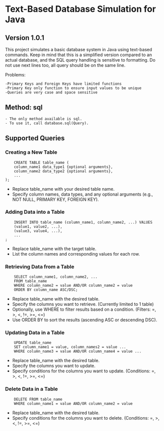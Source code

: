 # Text-Based Database Simulation for Java

## Version 1.0.1

This project simulates a basic database system in Java using text-based commands. Keep in mind that this is a simplified version compared to an actual database, and the SQL query handling is sensitive to formatting. Do not use next lines too, all query should be on the same line.

Problems:
```
-Primary Keys and Foreign Keys have limited functions
-Primary Key only function to ensure input values to be unique
-Queries are very case and space sensitive
```

## Method: sql
    - The only method available is sql.
    - To use it, call database.sql(Query).
## Supported Queries
### Creating a New Table
``` 
    CREATE TABLE table_name (
    column_name1 data_type1 {optional arguments},
    column_name2 data_type2 {optional arguments},
    ...
); 
```
- Replace table_name with your desired table name.
- Specify column names, data types, and any optional arguments (e.g., NOT NULL, PRIMARY KEY, FOREIGN KEY).

### Adding Data into a Table
```
    INSERT INTO table_name (column_name1, column_name2, ...) VALUES
    (value1, value2, ...),
    (value3, value4, ...),
    ...
;
```
- Replace table_name with the target table.
- List the column names and corresponding values for each row.
  
### Retrieving Data from a Table
```
    SELECT column_name1, column_name2, ...
    FROM table_name
    WHERE column_name2 = value AND/OR column_name2 = value
    ORDER BY column_name ASC/DSC;
```
- Replace table_name with the desired table.
- Specify the columns you want to retrieve. (Currently limited to 1 table)
- Optionally, use WHERE to filter results based on a condition. (Filters: =, >, <, !=, >=, <=)
- Use ORDER BY to sort the results (ascending ASC or descending DSC).

### Updating Data in a Table
```
    UPDATE table_name
    SET column_name1 = value, column_names2 = value ...
    WHERE column_name3 = value AND/OR column_name4 = value ...
```
- Replace table_name with the desired table.
- Specify the columns you want to update.
- Specify conditions for the columns you want to update. (Conditions: =, >, <, !=, >=, <=)

### Delete Data in a Table
```
    DELETE FROM table_name
    WHERE column_name1 = value AND/OR column_name2 = value
```
- Replace table_name with the desired table.
- Specify conditions for the columns you want to delete. (Conditions: =, >, <, !=, >=, <=)
